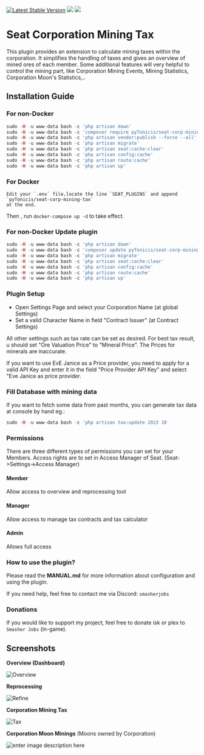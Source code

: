 [![Latest Stable Version](http://img.shields.io/packagist/v/pytonicis/seat-corp-mining-tax.svg?style=flat-square)]()
![](https://img.shields.io/badge/SeAT-5.0.x-blueviolet?style=flat-square)
![](https://img.shields.io/badge/License-GPLv3-blue.svg)

# Seat Corporation Mining Tax

This plugin provides an extension to calculate mining taxes within the corporation. It simplifies the handling of taxes and gives an overview of mined ores of each member. Some additional features will very helpful to control the mining part, like Corporation Mining Events, Mining Statistics, Corporation Moon's Statistics,..


## Installation Guide

### For non-Docker
```php
sudo -H -u www-data bash -c 'php artisan down'
sudo -H -u www-data bash -c 'composer require pyTonicis/seat-corp-mining-tax'
sudo -H -u www-data bash -c 'php artisan vendor:publish --force --all'
sudo -H -u www-data bash -c 'php artisan migrate'
sudo -H -u www-data bash -c 'php artisan seat:cache:clear'
sudo -H -u www-data bash -c 'php artisan config:cache'
sudo -H -u www-data bash -c 'php artisan route:cache'
sudo -H -u www-data bash -c 'php artisan up'
```
### For Docker

```
Edit your `.env` file,locate the line `SEAT_PLUGINS` and append `pyTonicis/seat-corp-mining-tax`
at the end.
```

Then , run `docker-compose up -d` to take effect.

### For non-Docker Update plugin

```php
sudo -H -u www-data bash -c 'php artisan down'
sudo -H -u www-data bash -c 'composer update pyTonicis/seat-corp-mining-tax'
sudo -H -u www-data bash -c 'php artisan migrate'
sudo -H -u www-data bash -c 'php artisan seat:cache:clear'
sudo -H -u www-data bash -c 'php artisan config:cache'
sudo -H -u www-data bash -c 'php artisan route:cache'
sudo -H -u www-data bash -c 'php artisan up'
```

### Plugin Setup
- Open Settings Page and select your Corporation Name (at global Settings)
- Set a valid Character Name in field "Contract Issuer" (at Contract Settings)


All other settings such as tax rate can be set as desired. For best tax result, 
u should set "Ore Valuation Price" to "Mineral Price". The Prices for minerals  are inaccurate.

If you want to use EvE Janice as a Price provider, you need to apply for a valid API Key and enter it in the field "Price Provider API Key" and select "Eve Janice as price provider.


### Fill Database with mining data

If you want to fetch some data from past months, you can generate tax data at console by hand eg.:

```php
sudo -H -u www-data bash -c 'php artisan tax:update 2023 10
```

### Permissions

There are three different types of permissions you can set for your Members. Access rights are to set in Access Manager of Seat. (Seat->Settings->Access Manager) 

#### Member

Allow access to overview and reprocessing tool

#### Manager

Allow access to manage tax contracts and tax calculator

#### Admin

Allows full access

### How to use the plugin?

Please read the **MANUAL.md** for more information about configuration and using the plugin.

If you need help, feel free to contact me via Discord: ```smasherjobs```

### Donations

If you would like to support my project, feel free to donate isk or plex to ```Smasher Jobs``` (in-game).

## Screenshots

**Overview (Dashboard)**

![Overview](https://i.imgur.com/sCy80pL.jpeg)

**Reprocessing**

![Refine](https://i.imgur.com/55wWf94.png)

**Corporation Mining Tax**

![Tax](https://i.imgur.com/ilu6CYP.png)

**Corporation Moon Minings** (Moons owned by Corporation)

![enter image description here](https://i.imgur.com/CBGBZ7a.png)